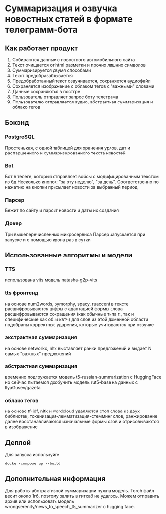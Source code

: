 # Суммаризация и озвучка новостных статей в формате телеграмм-бота

## Как работает продукт

1. Собираются данные с новостного автомобильного сайта
2. Текст очищается от html разметки и прочих лишних символов
3. Суммаризируется двумя способами
4. Текст предобразабтывается 
5. Предобработанный текст озвучивается, сохраняется аудиофайл
6. Сохраняется изображение с облаком тегов с "важными" словами
7. Данные сохраняются в постгре
8. Пользователь отправляет запрос боту телеграма
9. Пользователю отправляется аудио, абстрактная суммаризация и облако тегов
 
## Бэкэнд
 
### PostgreSQL
Простенькая, с одной таблицей для хранения урлов, дат и распаршенного и суммаризированного текста новостей
 
### Bot
Бот в телеге, который отправляет войсы с модифицированным текстом из бд
Несколько кнопок: "за эту неделю", "за день". Соответственно по нажатию на кнопки присылает новости за выбранный период
 
### Парсер
Бежит по сайту и парсит новости и даты их создания
 
### Докер
Три вышеперечисленных микросервиса
Парсер запускается при запуске и с помощью крона раз в сутки
 
## Использованные алгоритмы и модели
 
### TTS
использована vits модель natasha-g2p-vits
 
### tts фронтенд
на основе num2words, pymorphy, spacy, ruaccent
в тексте расшифровываются цифры с адаптацией формы слова 
расшифровываются сокращения (как обычные типа г., так и специфические как об. и квтч)
для слов из этой доменной области подобраны корректные ударения, которые учитываются при озвучке
 
### экстрактная суммаризация
на основе networkx, nltk
выставляет ранки предложений и выдает N самых "важных" предложений
 
### абстрактная суммаризация
временно подгружается модель t5-russian-summarization c HuggingFace
но сейчас пытаемся дообучить модель rut5-base на данных с IlyaGusev/gazeta
 
### облако тегов
на основе tf-idf, nltk и wordcloud
удаляются стоп слова из двух библиотек, токенизация-лемматизация-стемминг слов, ранжирование
далее восстанавливаются изначальные формы слов и отрисовываются в изображение

## Деплой

Для запуска используйте

`docker-compose up --build`

## Дополнительная информация

Для работы абстрактивной суммаризации нужна модель. Torch файл весит около 1гб, поэтому залить в гитхаб не удалось. Можем отправить архив или использовать модель wrongserenity/news_to_speech_t5_summarizer с hugging face.
